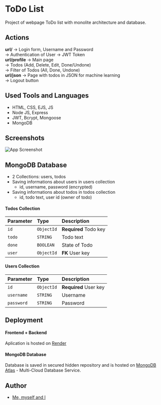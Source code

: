 # ToDo List

Project of webpage ToDo list with monolite architecture and database.

## Actions

**url/** -> Login form, Username and Password </br>
-> Authentication of User -> JWT Token </br>
**url/profile** -> Main page </br>
-> Todos (Add, Delete, Edit, Done/Undone) </br>
-> Filter of Todos (All, Done, Undone) </br>
**url/json** -> Page with todos in JSON for machine learning </br>
-> Logout button </br>

## Used Tools and Languages

- HTML, CSS, EJS, JS
- Node JS, Express
- JWT, Bcrypt, Mongoose
- MongoDB

## Screenshots

![App Screenshot](https://via.placeholder.com/700x100?text=Not+Added+Yet)

## MongoDB Database

- 2 Collections: users, todos
- Saving informations about users in users collection
  - id, username, password (encrypted)
- Saving informations about todos in todos collection
  - id, todo text, user id (owner of todo)

#### Todos Collection

| Parameter | Type     | Description                |
| :-------- | :------- | :------------------------- |
| `id` | `ObjectId` | **Required** Todo key |
| `todo` | `STRING` | Todo text |
| `done` | `BOOLEAN` | State of Todo |
| `user` | `ObjectId` | **FK** User key |

#### Users Collection

| Parameter | Type     | Description                |
| :-------- | :------- | :------------------------- |
| `id` | `ObjectId` | **Required** User key |
| `username` | `STRING` | Username |
| `password` | `STRING` | Password |

## Deployment

#### Frontend + Backend
Aplication is hosted on [Render](https://render.com/)

#### MongoDB Database
Database is saved in secured hidden repository and is hosted on [MongoDB Atlas](https://www.mongodb.com/atlas/database) - Multi-Cloud Database Service.


## Author

- [Me, myself and I](https://github.com/DavidKarnik)
